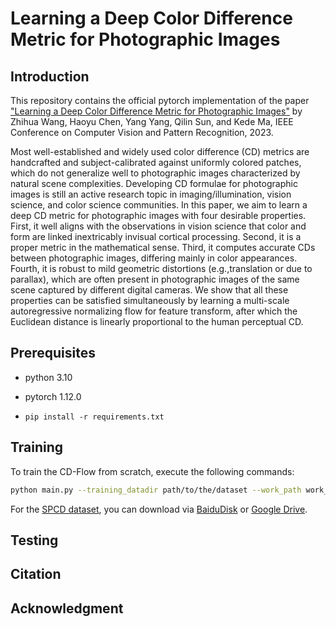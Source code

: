 # Learning a Deep Color Difference Metric for Photographic Images

## Introduction
This repository contains the official pytorch implementation of the paper ["Learning a Deep Color Difference Metric for Photographic Images"](https://openreview.net) by Zhihua Wang, Haoyu Chen, Yang Yang, Qilin Sun, and Kede Ma, IEEE Conference on Computer Vision and Pattern Recognition, 2023.

Most well-established and widely used color difference (CD) metrics are handcrafted and subject-calibrated against uniformly colored patches, which do not generalize well to photographic images characterized by natural scene complexities. Developing CD formulae for photographic images is still an active research topic in imaging/illumination, vision science, and color science communities. In this paper, we aim to learn a deep CD metric for photographic images with four desirable properties. First, it well aligns with the observations in vision science that color and form are linked inextricably invisual cortical processing. Second, it is a proper metric in the mathematical sense. Third, it computes accurate CDs between photographic images, differing mainly in color appearances.  Fourth, it is robust to mild geometric distortions (e.g.,translation or due to parallax), which are often present in photographic images of the same scene captured by different digital cameras. We show that all these properties can be satisfied simultaneously by learning a multi-scale autoregressive normalizing flow for feature transform, after which the Euclidean distance is linearly proportional to the human perceptual CD.

## Prerequisites
* python 3.10

* pytorch 1.12.0

* ``pip install -r requirements.txt``

## Training
To train the CD-Flow from scratch, execute the following commands:
```bash
python main.py --training_datadir path/to/the/dataset --work_path work_dir --datapath data --batch_size_train 8
```
For the [SPCD dataset](https://arxiv.org/abs/2205.13489), you can download via [BaiduDisk](https://pan.baidu.com/s/18bzu-qhpMW3PqLTlVdoZRQ?pwd=txeh) or [Google Drive](https://drive.google.com/drive/folders/1Wh9fcDPviZcYWqCpXvnsJux1mnZ5WkCf?usp=share_link).
## Testing

## Citation

## Acknowledgment
